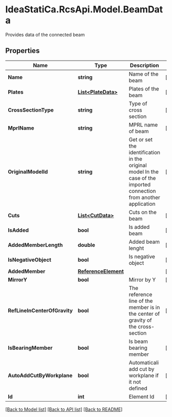 # IdeaStatiCa.RcsApi.Model.BeamData
Provides data of the connected beam

## Properties

Name | Type | Description | Notes
------------ | ------------- | ------------- | -------------
**Name** | **string** | Name of the beam | [optional] 
**Plates** | [**List&lt;PlateData&gt;**](PlateData.md) | Plates of the beam | [optional] 
**CrossSectionType** | **string** | Type of cross section | [optional] 
**MprlName** | **string** | MPRL name of beam | [optional] 
**OriginalModelId** | **string** | Get or set the identification in the original model  In the case of the imported connection from another application | [optional] 
**Cuts** | [**List&lt;CutData&gt;**](CutData.md) | Cuts on the beam | [optional] 
**IsAdded** | **bool** | Is added beam | [optional] 
**AddedMemberLength** | **double** | Added beam lenght | [optional] 
**IsNegativeObject** | **bool** | Is negative object | [optional] 
**AddedMember** | [**ReferenceElement**](ReferenceElement.md) |  | [optional] 
**MirrorY** | **bool** | Mirror by Y | [optional] 
**RefLineInCenterOfGravity** | **bool** | The reference line of the member is in the center of gravity of the cross-section | [optional] 
**IsBearingMember** | **bool** | Is beam bearing member | [optional] 
**AutoAddCutByWorkplane** | **bool** | Automaticali add cut by workplane if it not defined | [optional] 
**Id** | **int** | Element Id | [optional] 

[[Back to Model list]](../README.md#documentation-for-models) [[Back to API list]](../README.md#documentation-for-api-endpoints) [[Back to README]](../README.md)

